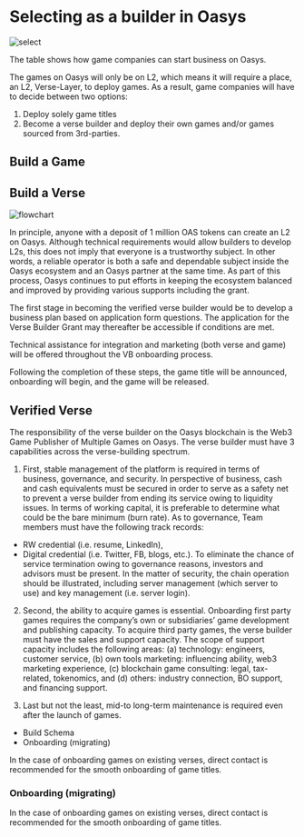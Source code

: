 # Selecting as a builder in Oasys

![select](/img/docs/techdocs/verse/select.png)

The table shows how game companies can start business on Oasys. 

The games on Oasys will only be on L2, which means it will require a place, an L2, Verse-Layer, to deploy games. As a result, game companies will have to decide between two options: 
1. Deploy solely game titles
2. Become a verse builder and deploy their own games and/or games sourced from 3rd-parties.

## Build a Game



## Build a Verse

![flowchart](/img/docs/techdocs/verse/flowchart.png)

In principle, anyone with a deposit of 1 million OAS tokens can create an L2 on Oasys. Although technical requirements would allow builders to develop L2s, this does not imply that everyone is a trustworthy subject. In other words, a reliable operator is both a safe and dependable subject inside the Oasys ecosystem and an Oasys partner at the same time. As part of this process, Oasys continues to put efforts in keeping the ecosystem balanced and improved by providing various supports including the grant.



The first stage in becoming the verified verse builder would be to develop a business plan based on application form questions. The application for the Verse Builder Grant may thereafter be accessible if conditions are met.

Technical assistance for integration and marketing (both verse and game) will be offered throughout the VB onboarding process.

Following the completion of these steps, the game title will be announced, onboarding will begin, and the game will be released.


## Verified Verse

The responsibility of the verse builder on the Oasys blockchain is the Web3 Game Publisher of Multiple Games on Oasys. The verse builder must have 3 capabilities across the verse-building spectrum. 

1.  First, stable management of the platform is required in terms of business, governance, and security. In perspective of business, cash and cash equivalents must be secured in order to serve as a safety net to prevent a verse builder from ending its service owing to liquidity issues. In terms of working capital, it is preferable to determine what could be the bare minimum (burn rate). As to governance, Team members must have the following track records: 
-  RW credential (i.e. resume, LinkedIn), 
-  Digital credential (i.e. Twitter, FB, blogs, etc.). To eliminate the chance of service termination owing to governance reasons, investors and advisors must be present. In the matter of security, the chain operation should be illustrated, including server management (which server to use) and key management (i.e. server login).

2.  Second, the ability to acquire games is essential. Onboarding first party games requires the company’s own or subsidiaries’ game development and publishing capacity. To acquire third party games, the verse builder must have the sales and support capacity. The scope of support capacity includes the following areas: (a) technology: engineers, customer service, (b) own tools marketing: influencing ability, web3 marketing experience, (c) blockchain game consulting: legal, tax-related, tokenomics, and (d) others: industry connection, BO support, and financing support.

3. Last but not the least, mid-to long-term maintenance is required even after the launch of games. 

- Build Schema
- Onboarding (migrating)

In the case of onboarding games on existing verses, direct contact is recommended for the smooth onboarding of game titles. 

### Onboarding (migrating)

In the case of onboarding games on existing verses, direct contact is recommended for the smooth onboarding of game titles. 

